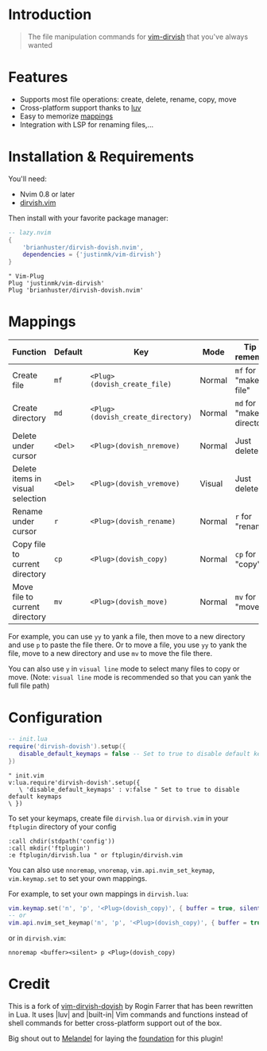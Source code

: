 # Introduction

> The file manipulation commands for [vim-dirvish](https://github.com/justinmk/vim-dirvish) that you've always wanted

# Features
- Supports most file operations: create, delete, rename, copy, move
- Cross-platform support thanks to [luv](https://github.com/luvit/luv)
- Easy to memorize [mappings](#mappings) 
- Integration with LSP for renaming files,...

# Installation & Requirements

You'll need:
- Nvim 0.8 or later
- [dirvish.vim](https://github.com/justinmk/vim-dirvish)

Then install with your favorite package manager:

```lua
-- lazy.nvim
{
    'brianhuster/dirvish-dovish.nvim',
    dependencies = {'justinmk/vim-dirvish'}
}
```

```vim
" Vim-Plug
Plug 'justinmk/vim-dirvish'
Plug 'brianhuster/dirvish-dovish.nvim'
```

# Mappings

| Function                                | Default | Key                               |Mode  |Tip to remember             |
| --------------------------------------- | ------- | ----------------------------------| ---- |----------------------------|
| Create file                             | `mf`    | `<Plug>(dovish_create_file)`      |Normal|`mf` for "make file"        |
| Create directory                        | `md`    | `<Plug>(dovish_create_directory)` |Normal|`md` for "make directory"   |
| Delete under cursor                     | `<Del>` | `<Plug>(dovish_nremove)`          |Normal|Just delete key             |
| Delete items in visual selection        | `<Del>` | `<Plug>(dovish_vremove)`          |Visual|Just delete key             |
| Rename under cursor                     | `r`     | `<Plug>(dovish_rename)`           |Normal|`r` for "rename"            |
| Copy file to current directory          | `cp`    | `<Plug>(dovish_copy)`             |Normal|`cp` for "copy"             |
| Move file to current directory          | `mv`    | `<Plug>(dovish_move)`             |Normal|`mv` for "move"             |

For example, you can use `yy` to yank a file, then move to a new directory and use `p` to paste the file there. Or to move a file, you use `yy` to yank the file, move to a new directory and use `mv` to move the file there.

You can also use `y` in `visual line` mode to select many files to copy or move. (Note: `visual line` mode is recommended so that you can yank the full file path)

# Configuration

```lua
-- init.lua
require('dirvish-dovish').setup({
   disable_default_keymaps = false -- Set to true to disable default keymaps
})
```
```vim
" init.vim
v:lua.require'dirvish-dovish'.setup({
   \ 'disable_default_keymaps' : v:false " Set to true to disable default keymaps
\ })
```

To set your keymaps, create file `dirvish.lua` or `dirvish.vim` in your `ftplugin` directory of your config

```vim
:call chdir(stdpath('config'))
:call mkdir('ftplugin')
:e ftplugin/dirvish.lua " or ftplugin/dirvish.vim
```

You can also use `nnoremap`, `vnoremap`, `vim.api.nvim_set_keymap`, `vim.keymap.set` to set your own mappings.

For example, to set your own mappings in `dirvish.lua`:

```lua
vim.keymap.set('n', 'p', '<Plug>(dovish_copy)', { buffer = true, silent = true, remap = true })
-- or
vim.api.nvim_set_keymap('n', 'p', '<Plug>(dovish_copy)', { buffer = true, silent = true })
```

or in `dirvish.vim`:

```vim
nnoremap <buffer><silent> p <Plug>(dovish_copy)
```

# Credit

This is a fork of [vim-dirvish-dovish](https://github.com/roginfarrer/vim-dirvish-dovish) by Rogin Farrer that has been rewritten in Lua. It uses |luv| and |built-in| Vim commands and functions instead of shell commands for better cross-platform support out of the box.

Big shout out to [Melandel](https://github.com/Melandel) for laying the [foundation](https://github.com/Melandel/desktop/blob/c323969e4bd48dda6dbceada3a7afe8bacdda0f5/setup/my_vimrc.vim#L976-L1147) for this plugin!
